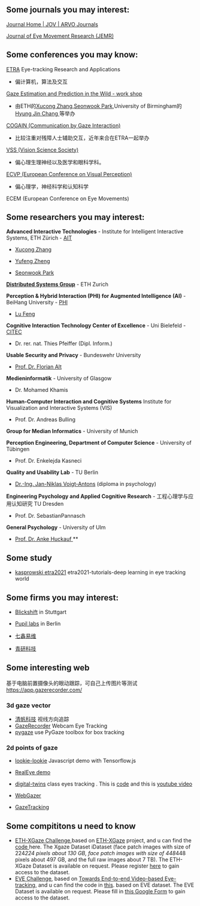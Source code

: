 <!--
 * @Description: 
 * @Author: RichardoMu
 * @Date: 2021-05-12 18:43:17
 * @LastEditTime: 2021-05-13 15:19:29
 * @LastEditors: RichardoMu
-->
## Some journals you may interest:  
[Journal Home | JOV | ARVO Journals ](https://jov.arvojournals.org/)

[Journal of Eye Movement Research (JEMR)](https://bop.unibe.ch/jemr)

## Some conferences you may know:
[ETRA](http://etra.acm.org/2021/index.html) Eye-tracking Research and Applications

* 偏计算机，算法及交互 

[Gaze Estimation and Prediction in the Wild - work shop](https://gazeworkshop.github.io/2021/)
* 由ETH的[Xucong Zhang](https://ait.ethz.ch/people/zhang/),[Seonwook Park](https://ait.ethz.ch/people/spark/),University of Birmingham的[Hyung Jin Chang ](https://hyungjinchang.wordpress.com/)等举办

[COGAIN (Communication by Gaze Interaction)](https://www.cogain.org/)

* 比较注重对残障人士辅助交互，近年来合在ETRA一起举办

[VSS (Vision Science Society)](https://www.visionsciences.org/)

* 偏心理生理神经以及医学和眼科学科。

[ECVP (European Conference on Visual Perception) ](http://ecvp.org/)

* 偏心理学，神经科学和认知科学

ECEM (European Conference on Eye Movements)

## Some researchers you may interest:
**Advanced Interactive Technologies** - Institute for Intelligent Interactive Systems, ETH Zürich - [AIT](https://ait.ethz.ch/index.php)

* [Xucong Zhang](https://ait.ethz.ch/people/zhang/)

* [Yufeng Zheng](https://ait.ethz.ch/people/zhengyuf/)

* [Seonwook Park](https://ait.ethz.ch/people/spark/)

[**Distributed Systems Group**](http://www.vs.inf.ethz.ch/) - ETH Zurich 


**Perception & Hybrid Interaction (PHI) for Augmented Intelligence (AI)** - BeiHang University - [PHI](http://phi-ai.org/default.htm)

* [Lu Feng](http://phi-ai.org/members/default.htm)

**Cognitive Interaction Technology Center of Excellence** - Uni Bielefeld - [CITEC ](https://www.cit-ec.de/en)

* Dr. rer. nat. Thies Pfeiffer (Dipl. Inform.) 

**Usable Security and Privacy** - Bundeswehr University 

* [Prof. Dr. Florian Alt ](http://www.florian-alt.org/academic/)

**Medieninformatik** - University of Glasgow 

* Dr. Mohamed Khamis 

**Human-Computer Interaction and Cognitive Systems** Institute for Visualization and Interactive 
Systems (VIS) 

* Prof. Dr. Andreas Bulling 

**Group for Median Informatics** - University of Munich 

**Perception Engineering, Department of Computer Science** - University of Tübingen 

* Prof. Dr. Enkelejda Kasneci 

**Quality and Usability Lab** - TU Berlin 

* [Dr.-Ing. Jan-Niklas Voigt-Antons](https://www.qu.tu-berlin.de/menue/team/senior_researchers/antons_jan_niklas/) (diploma in psychology) 

**Engineering Psychology and Applied Cognitive Research** - 工程心理学与应用认知研究 TU Dresden 

* Prof. Dr. SebastianPannasch 

**General Psychology** - University of Ulm 

* [Prof. Dr. Anke Huckauf ](https://www.uni-ulm.de/in/psy-allg/team/anke-huckauf/)
** 
## Some study 

* [kasprowski etra2021](https://github.com/kasprowski/etra2021) etra2021-tutorials-deep learning in eye tracking world


## Some firms you may interest:  

* [Blickshift](https://www.blickshift.com/) in Stuttgart 

* [Pupil labs](https://pupil-labs.com/) in Berlin 

* [七鑫易维 ](https://www.7invensun.com/)

* [青研科技](http://www.qingtech.com.cn/jj/index_14.aspx)

## Some interesting web  

基于电脑前置摄像头的眼动跟踪，可自己上传图片等测试  https://app.gazerecorder.com/
### 3d gaze vector

* [清帆科技](https://www.qingfan.com/resources) 视线方向追踪
* [GazeRecorder](https://gazerecorder.com/download-gazerecorder/) Webcam Eye Tracking
* [pygaze](http://www.pygaze.org/) use PyGaze toolbox for box tracking 

### 2d points of gaze 
* [lookie-lookie](https://cpury.github.io/lookie-lookie/) Javascript demo with Tensorflow.js

* [RealEye demo](https://www.realeye.io/test/172d467f-b8bf-45e4-b11a-d2f24f788d12/run)
* [digital-twins](https://www.edusense.io/digital-twins) class eyes tracking . This is [code](https://github.com/edusense/ClassroomDigitialTwins) and this is [youtube video](https://www.youtube.com/watch?v=N2nW7sHL2Ng)
* [WebGazer](https://github.com/brownhci/WebGazer)
* [GazeTracking](https://github.com/antoinelame/GazeTracking)

## Some compititons u need to know
* [ETH-XGaze Challenge](https://competitions.codalab.org/competitions/28930),based on [ETH-XGaze](https://ait.ethz.ch/projects/2020/ETH-XGaze/) project, and u can find the [code ](https://github.com/xucong-zhang/ETH-XGaze) here. The Xgaze Dataset iDataset (face patch images with size of 224*224 pixels about 130 GB, face patch images with size of 448*448 pixels about 497 GB, and the full raw images about 7 TB). The ETH-XGaze Dataset is available on request. Please register [here](https://docs.google.com/forms/d/e/1FAIpQLScaGNYTVI7-h8ZHu9y_kQzhC1Ab4fo4fXtRDMNZ5y2wpLx3MA/viewform?usp=sf_link) to gain access to the dataset.
* [EVE Challenge](https://competitions.codalab.org/competitions/28954), based on [Towards End-to-end Video-based Eye-tracking](https://ait.ethz.ch/projects/2020/EVE/), and u can find the code in [this](https://github.com/swook/EVE/). based on EVE dataset. The EVE Dataset is available on request. Please fill in [this Google Form](https://docs.google.com/forms/d/e/1FAIpQLSfZtMVpNbWV9yHX5toXVzVpDpOENy-SB7XfMIx5V6u7sITuNg/viewform?usp=sf_link) to gain access to the dataset.
